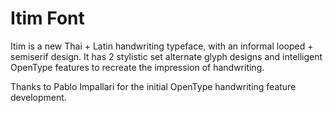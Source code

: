 # Itim Font

Itim is a new Thai + Latin handwriting typeface, with an informal looped + semiserif design.
It has 2 stylistic set alternate glyph designs and intelligent OpenType features to recreate the impression of handwriting.

Thanks to Pablo Impallari for the initial OpenType handwriting feature development. 